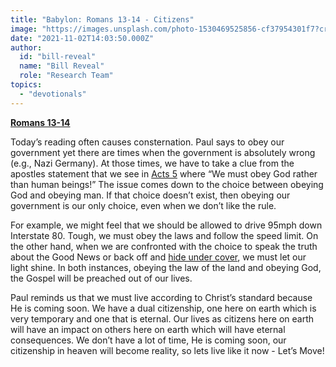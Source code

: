 ```yaml
---
title: "Babylon: Romans 13-14 - Citizens"
image: "https://images.unsplash.com/photo-1530469525856-cf37954301f7?crop=entropy&cs=srgb&fm=jpg&ixid=Mnw5NjYxfDB8MXxzZWFyY2h8MTB8fFRydXRofGVufDB8fHx8MTYxODIzNjM3Mw&ixlib=rb-1.2.1&q=85"
date: "2021-11-02T14:03:50.000Z"
author:
  id: "bill-reveal"
  name: "Bill Reveal"
  role: "Research Team"
topics:
  - "devotionals"
---
```

**[Romans 13-14][1]**

Today’s reading often causes consternation. Paul says to obey our government yet there are times when the government is absolutely wrong (e.g., Nazi Germany). At those times, we have to take a clue from the apostles statement that we see in [Acts 5][acts] where “We must obey God rather than human beings!” The issue comes down to the choice between obeying God and obeying man. If that choice doesn’t exist, then obeying our government is our only choice, even when we don’t like the rule.

For example, we might feel that we should be allowed to drive 95mph down Interstate 80. Tough, we must obey the laws and follow the speed limit. On the other hand, when we are confronted with the choice to speak the truth about the Good News or back off and [hide under cover][matt], we must let our light shine. In both instances, obeying the law of the land and obeying God, the Gospel will be preached out of our lives.

Paul reminds us that we must live according to Christ’s standard because He is coming soon. We have a dual citizenship, one here on earth which is very temporary and one that is eternal. Our lives as citizens here on earth will have an impact on others here on earth which will have eternal consequences. We don’t have a lot of time, He is coming soon, our citizenship in heaven will become reality, so lets live like it now - Let’s Move!

[1]: https://biblehub.com/romans/13.htm
[acts]: https://biblehub.com/context/acts/5-17.htm
[matt]: https://biblehub.com/context/matthew/5-13.htm
